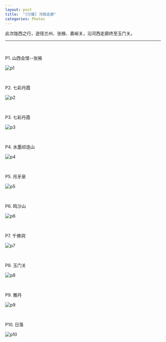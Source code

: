 ```yaml
---
layout: post
title:  "[行摄] 河西走廊"
categories: Photos
---
```



此次陇西之行，途径兰州、张掖、嘉峪关，沿河西走廊终至玉门关。

-------------

&nbsp;
&nbsp;

P1. 山西会馆--张掖

![p1](http://7xp2eu.com1.z0.glb.clouddn.com/P0hxzl.JPG?imageView2/1/w/800/h/533/q/100)

&nbsp;
&nbsp;

P2. 七彩丹霞

![p2](http://7xp2eu.com1.z0.glb.clouddn.com/P1hxzl.JPG?imageView2/1/w/800/h/533/q/100)

&nbsp;
&nbsp;

P3. 七彩丹霞

![p3](http://7xp2eu.com1.z0.glb.clouddn.com/P5hxzl.JPG?imageView2/1/w/800/h/533/q/100)

&nbsp;
&nbsp;

P4. 水墨祁连山

![p4](http://7xp2eu.com1.z0.glb.clouddn.com/P4hxzl.JPG?imageView2/1/w/800/h/533/q/100)

&nbsp;
&nbsp;

P5. 月牙泉  

![p5](http://7xp2eu.com1.z0.glb.clouddn.com/P6hxzl.JPG?imageView2/1/w/800/h/533/q/100)

&nbsp;
&nbsp;

P6. 鸣沙山

![p6](http://7xp2eu.com1.z0.glb.clouddn.com/P7hxzl.JPG?imageView2/1/w/800/h/533/q/100)

&nbsp;
&nbsp;

P7. 千佛洞

![p7](http://7xp2eu.com1.z0.glb.clouddn.com/P8hxzl.JPG?imageView2/1/w/800/h/533/q/100)

&nbsp;
&nbsp;

P8. 玉门关

![p8](http://7xp2eu.com1.z0.glb.clouddn.com/P9hxzl.JPG?imageView2/1/w/800/h/533/q/100)

&nbsp;
&nbsp;

P9. 雅丹

![p9](http://7xp2eu.com1.z0.glb.clouddn.com/P10hxzl.JPG?imageView2/1/w/800/h/533/q/100)

&nbsp;
&nbsp;

P10. 日落

![p10](http://7xp2eu.com1.z0.glb.clouddn.com/P11hxzl.JPG?imageView2/1/w/800/h/533/q/100)



